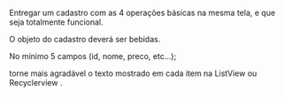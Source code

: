 Entregar um cadastro com as 4 operações básicas na mesma tela, e que seja totalmente funcional.

O objeto do cadastro deverá ser bebidas.

No mínimo 5 campos (id, nome, preco, etc...);

torne mais agradável o texto mostrado em cada item na ListView ou Recyclerview .

